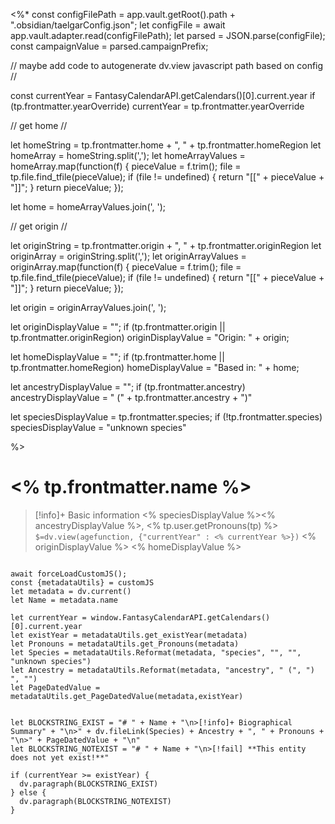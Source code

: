 <%*
const configFilePath = app.vault.getRoot().path  + ".obsidian/taelgarConfig.json";
let configFile = await app.vault.adapter.read(configFilePath);
let parsed = JSON.parse(configFile);       
const campaignValue = parsed.campaignPrefix;

// maybe add code to autogenerate dv.view javascript path based on config //

const currentYear = FantasyCalendarAPI.getCalendars()[0].current.year
if (tp.frontmatter.yearOverride) currentYear = tp.frontmatter.yearOverride

// get home // 

let homeString = tp.frontmatter.home + ", " + tp.frontmatter.homeRegion
let homeArray = homeString.split(',');
let homeArrayValues = homeArray.map(function(f) {
	pieceValue = f.trim();
	file = tp.file.find_tfile(pieceValue);
	if (file != undefined) { return "[[" + pieceValue + "]]";  }
	return pieceValue;
});

let home = homeArrayValues.join(', ');

// get origin // 

let originString = tp.frontmatter.origin + ", " + tp.frontmatter.originRegion
let originArray = originString.split(',');
let originArrayValues = originArray.map(function(f) {
	  pieceValue = f.trim();
	  file = tp.file.find_tfile(pieceValue);
	  if (file != undefined) {  return "[[" + pieceValue + "]]";	  }
	  return pieceValue;
});

let origin = originArrayValues.join(', ');

let originDisplayValue = "";
if (tp.frontmatter.origin || tp.frontmatter.originRegion) originDisplayValue = "Origin: " + origin;

let homeDisplayValue = "";
if (tp.frontmatter.home || tp.frontmatter.homeRegion) homeDisplayValue = "Based in: " + home;

let ancestryDisplayValue = "";
if (tp.frontmatter.ancestry) ancestryDisplayValue = " (" + tp.frontmatter.ancestry + ")" 

let speciesDisplayValue = tp.frontmatter.species;
if (!tp.frontmatter.species) speciesDisplayValue = "unknown species"

%>


# <% tp.frontmatter.name %>
>[!info]+ Basic information
><% speciesDisplayValue %><% ancestryDisplayValue %>, <% tp.user.getPronouns(tp) %>
>`$=dv.view(agefunction, {"currentYear" : <% currentYear %>})`
><% originDisplayValue %>
><% homeDisplayValue %>


```dataviewjs

await forceLoadCustomJS();
const {metadataUtils} = customJS
let metadata = dv.current()
let Name = metadata.name

let currentYear = window.FantasyCalendarAPI.getCalendars()[0].current.year
let existYear = metadataUtils.get_existYear(metadata)
let Pronouns = metadataUtils.get_Pronouns(metadata)
let Species = metadataUtils.Reformat(metadata, "species", "", "", "unknown species")
let Ancestry = metadataUtils.Reformat(metadata, "ancestry", " (", ") ", "")
let PageDatedValue = metadataUtils.get_PageDatedValue(metadata,existYear)


let BLOCKSTRING_EXIST = "# " + Name + "\n>[!info]+ Biographical Summary" + "\n>" + dv.fileLink(Species) + Ancestry + ", " + Pronouns + "\n>" + PageDatedValue + "\n"
let BLOCKSTRING_NOTEXIST = "# " + Name + "\n>[!fail] **This entity does not yet exist!**"

if (currentYear >= existYear) {
  dv.paragraph(BLOCKSTRING_EXIST)
} else {
  dv.paragraph(BLOCKSTRING_NOTEXIST)
}
```
